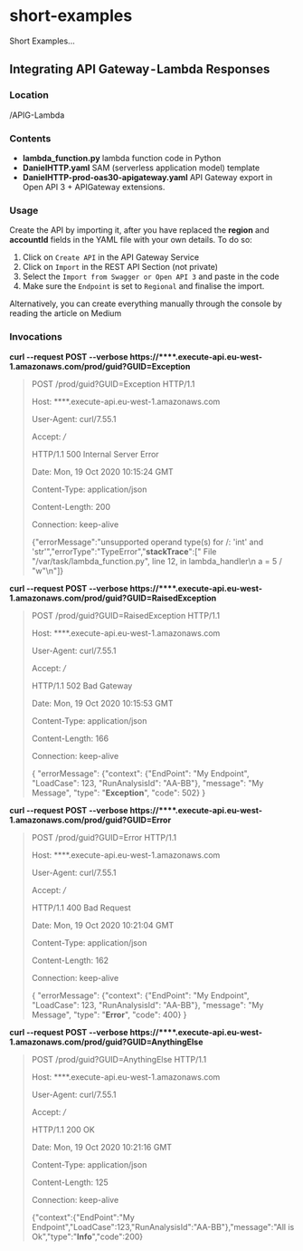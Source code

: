 # short-examples
Short Examples...

## Integrating API Gateway - Lambda Responses
### Location
/APIG-Lambda
### Contents
- **lambda_function.py** lambda function code in Python 
- **DanielHTTP.yaml** SAM (serverless application model) template
- **DanielHTTP-prod-oas30-apigateway.yaml** API Gateway export in Open API 3 + APIGateway extensions.
### Usage
Create the API by importing it, after you have replaced the **region** and **accountId** fields in the YAML file with your own details. To do so:
1. Click on `Create API` in the API Gateway Service
2. Click on `Import` in the REST API Section (not private)
3. Select the `Import from Swagger or Open API 3` and paste in the code
4. Make sure the `Endpoint` is set to `Regional` and finalise the import.

Alternatively, you can create everything manually through the console by reading the article on Medium

### Invocations

**curl --request POST --verbose https://****.execute-api.eu-west-1.amazonaws.com/prod/guid?GUID=Exception**
> POST /prod/guid?GUID=Exception HTTP/1.1
>
> Host: ****.execute-api.eu-west-1.amazonaws.com
>
> User-Agent: curl/7.55.1
>
> Accept: */*
>
> HTTP/1.1 500 Internal Server Error
>
> Date: Mon, 19 Oct 2020 10:15:24 GMT
>
> Content-Type: application/json
>
> Content-Length: 200
>
> Connection: keep-alive
>
>{"errorMessage":"unsupported operand type(s) for /: 'int' and 'str'","errorType":"TypeError","**stackTrace**":["  File \"/var/task/lambda_function.py\", line 12, in lambda_handler\n    a = 5 / \"w\"\n"]}

**curl --request POST --verbose https://****.execute-api.eu-west-1.amazonaws.com/prod/guid?GUID=RaisedException**
> POST /prod/guid?GUID=RaisedException HTTP/1.1
>
> Host: ****.execute-api.eu-west-1.amazonaws.com
>
> User-Agent: curl/7.55.1
>
> Accept: */*
>
> HTTP/1.1 502 Bad Gateway
>
> Date: Mon, 19 Oct 2020 10:15:53 GMT
>
> Content-Type: application/json
>
> Content-Length: 166
>
> Connection: keep-alive
>
>{
    "errorMessage": {"context": {"EndPoint": "My Endpoint", "LoadCase": 123, "RunAnalysisId": "AA-BB"}, "message": "My Message", "type": "**Exception**", "code": 502}
}

**curl --request POST --verbose https://****.execute-api.eu-west-1.amazonaws.com/prod/guid?GUID=Error**
> POST /prod/guid?GUID=Error HTTP/1.1
>
> Host: ****.execute-api.eu-west-1.amazonaws.com
>
> User-Agent: curl/7.55.1
>
> Accept: */*
>
> HTTP/1.1 400 Bad Request
>
> Date: Mon, 19 Oct 2020 10:21:04 GMT
>
> Content-Type: application/json
>
> Content-Length: 162
>
> Connection: keep-alive
>
>{
    "errorMessage": {"context": {"EndPoint": "My Endpoint", "LoadCase": 123, "RunAnalysisId": "AA-BB"}, "message": "My Message", "type": "**Error**", "code": 400}
}

**curl --request POST --verbose https://****.execute-api.eu-west-1.amazonaws.com/prod/guid?GUID=AnythingElse**
> POST /prod/guid?GUID=AnythingElse HTTP/1.1
>
> Host: ****.execute-api.eu-west-1.amazonaws.com
>
> User-Agent: curl/7.55.1
>
> Accept: */*
>
> HTTP/1.1 200 OK
>
> Date: Mon, 19 Oct 2020 10:21:16 GMT
>
> Content-Type: application/json
>
> Content-Length: 125
>
> Connection: keep-alive
>
>{"context":{"EndPoint":"My Endpoint","LoadCase":123,"RunAnalysisId":"AA-BB"},"message":"All is Ok","type":"**Info**","code":200}

